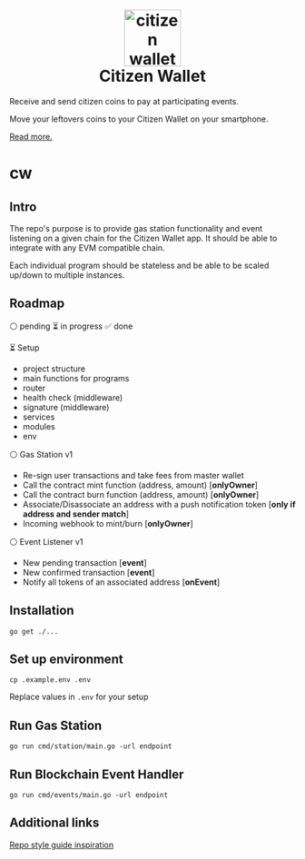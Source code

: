 <h1 align="center">
  <img style="height: 100px; width: 100px;" src="https://github.com/daobrussels/cw/blob/main/logos/logo.png" alt="citizen wallet logo"/><br/>
  Citizen Wallet
</h1>

Receive and send citizen coins to pay at participating events.

Move your leftovers coins to your Citizen Wallet on your smartphone.

[Read more.](https://citizenwallet.xyz/)

# cw

## Intro

The repo's purpose is to provide gas station functionality and event listening on a given chain for the Citizen Wallet app. It should be able to integrate with any EVM compatible chain.

Each individual program should be stateless and be able to be scaled up/down to multiple instances.

## Roadmap

⚪️ pending ⏳ in progress ✅ done

⏳ Setup

- project structure
- main functions for programs
- router
- health check (middleware)
- signature (middleware)
- services
- modules
- env

⚪️ Gas Station v1

- Re-sign user transactions and take fees from master wallet
- Call the contract mint function (address, amount) [**onlyOwner**]
- Call the contract burn function (address, amount) [**onlyOwner**]
- Associate/Disassociate an address with a push notification token [**only if address and sender match**]
- Incoming webhook to mint/burn [**onlyOwner**]

⚪️ Event Listener v1

- New pending transaction [**event**]
- New confirmed transaction [**event**]
- Notify all tokens of an associated address [**onEvent**]

## Installation

`go get ./...`

## Set up environment

`cp .example.env .env`

Replace values in `.env` for your setup

## Run Gas Station

`go run cmd/station/main.go -url endpoint`

## Run Blockchain Event Handler

`go run cmd/events/main.go -url endpoint`

## Additional links

[Repo style guide inspiration](https://www.gobeyond.dev/standard-package-layout/)
